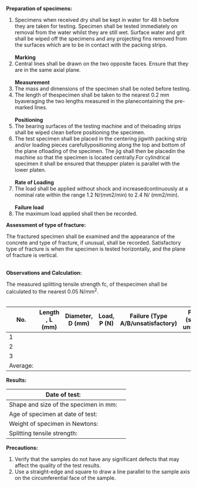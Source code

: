 
**Preparation of specimens:**
1. Specimens when received dry shall be kept in water for 48 h before they are taken for testing. Specimen shall be tested immediately on removal from the water whilst they are still wet. Surface water and grit shall be wiped off the specimens and any projecting fins removed from the surfaces which are to be in contact with the packing strips.<br><br>
**Marking**
2. Central lines shall be drawn on the two opposite faces. Ensure that they are in the same axial plane.<br><br>
**Measurement**
3. The mass and dimensions of the specimen shall be noted before testing.
4. The length of thespecimen shall be taken to the nearest 0.2 mm byaveraging the two lengths measured in the planecontaining the pre-marked lines.<br><br>
**Positioning**
5. The bearing surfaces of the testing machine and of theloading strips shall be wiped clean before positioning the specimen.<br>
6. The test specimen shall be placed in the centering jigwith packing strip and/or loading pieces carefullypositioning along the top and bottom of the plane ofloading of the specimen. The jig shall then be placedin the machine so that the specimen is located centrally.For cylindrical specimen it shall be ensured that theupper platen is parallel with the lower platen.<br><br>
**Rate of Loading**
7. The load shall be applied without shock and increasedcontinuously at a nominal rate within the range 1.2 N/(mm2/min) to 2.4 N/ (mm2/min).<br><br>
**Failure load**
8. The maximum load applied shall then be recorded.

**Assessment of type of fracture:**

The fractured specimen shall be examined and the appearance of the concrete and type of fracture, if unusual, shall be recorded. Satisfactory type of fracture is when the specimen is tested horizontally, and the plane of fracture is vertical.<br><br>

**Observations and Calculation:**

The measured splitting tensile strength fc, of thespecimen shall be calculated to the nearest 0.05 N/mm<sup>2</sup>.
<br><br>

| No. | Length , L (mm) | Diameter, D (mm) |Load, P (N) |Failure (Type A/B/unsatisfactory) |Failure type (satisfactory/ unsatisfactory)|SplitTensileStrength (N/mm2) |
| ------ | ------ | ------ |------ |------- |------ |------ |
| 1 | | | | | | |
| 2 | | | | | | |
| 3 | | | | | | |
| Average:| | | | | | | |


**Results:**

| Date of test: |  |
| ------ | ------ |
| Shape and size of the specimen in mm:| |
| Age of specimen at date of test:| |
| Weight of specimen in Newtons:| |
| Splitting tensile strength: | | |


**Precautions:**
1. Verify that the samples do not have any significant defects that may affect the quality of the test results.<br>
2. Use a straight-edge and square to draw a line parallel to the sample axis on the circumferential face of the sample.